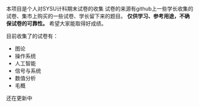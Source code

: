 本项目是个人对SYSU计科期末试卷的收集
试卷的来源有github上一些学长收集的试卷、集市上购买的一些试卷、学长留下来的题目。
**仅供学习、参考用途，不确保试卷的可靠性。**
希望大家能取得好成绩。


目前收集了的试卷有：
- 图论
- 操作系统
- 人工智能
- 信号与系统
- 数值分析
- 毛概

还在更新中
